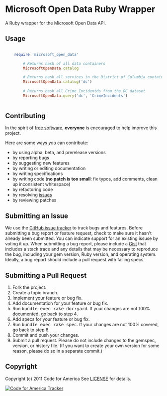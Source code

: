 Microsoft Open Data Ruby Wrapper
================================

A Ruby wrapper for the Microsoft Open Data API.


Usage
-----

```ruby

    require 'microsoft_open_data'

		# Returns hash of all data containers
		MicrosoftOpenData.catalog

		# Returns hash all services in the District of Columbia container
		MicrosoftOpenData.catalog('dc')
		
		# Returns hash all Crime Incidentds from the DC dataset
		MicrosoftOpenData.query('dc', 'CrimeIncidents')
		
```


Contributing
------------
In the spirit of [free
software](http://www.fsf.org/licensing/essays/free-sw.html),
**everyone** is encouraged to help improve this project.

Here are some ways *you* can contribute:

* by using alpha, beta, and prerelease versions
* by reporting bugs
* by suggesting new features
* by writing or editing documentation
* by writing specifications
* by writing code (**no patch is too small**: fix typos, add comments,
  clean up inconsistent whitespace)
* by refactoring code
* by resolving [issues](https://github.com/codeforamerica/microsoft_open_data_ruby/issues)
* by reviewing patches

Submitting an Issue
-------------------
We use the [GitHub issue
tracker](https://github.com/codeforamerica/fed_spending_ruby/issues) to track bugs and
features. Before submitting a bug report or feature request, check to
make sure it hasn't already
been submitted. You can indicate support for an existing issuse by
voting it up. When submitting a
bug report, please include a [Gist](https://gist.github.com/) that
includes a stack trace and any
details that may be necessary to reproduce the bug, including your gem
version, Ruby version, and
operating system. Ideally, a bug report should include a pull request
with failing specs.

Submitting a Pull Request
-------------------------
1. Fork the project.
2. Create a topic branch.
3. Implement your feature or bug fix.
4. Add documentation for your feature or bug fix.
5. Run <tt>bundle exec rake doc:yard</tt>. If your changes are not 100%
   documented, go back to step 4.
6. Add specs for your feature or bug fix.
7. Run <tt>bundle exec rake spec</tt>. If your changes are not 100%
   covered, go back to step 6.
8. Commit and push your changes.
9. Submit a pull request. Please do not include changes to the gemspec,
   version, or history file. (If you want to create your own version for
some reason, please do so in a separate commit.)

Copyright
---------
Copyright (c) 2011 Code for America
See
[LICENSE](https://github.com/codeforamerica/microsoft_open_data_ruby/blob/master/LICENSE.md)
for details.

[![Code for America
Tracker](http://stats.codeforamerica.org/codeforamerica/code_for_america_tracking.png)](http://stats.codeforamerica.org/)

